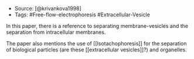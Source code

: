 
- Source: [@krivankova1998]
- Tags: #Free-flow-electrophoresis #Extracellular-Vesicle 

In this paper, there is a reference to separating membrane-vesicles and the separation from intracellular membranes. 

The paper also mentions the use of [[Isotachophoresis]] for the separation of biological particles (are these [[extracellular vesicles]]?) and organelles. 